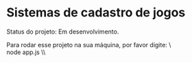 <h1>Sistemas de cadastro de jogos </h1>

 Status do projeto: Em desenvolvimento.

Para rodar esse projeto na sua máquina, por favor digite:
\\\
node app.js
\\\
